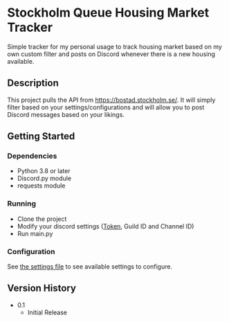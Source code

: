 # Stockholm Queue Housing Market Tracker
Simple tracker for my personal usage to track housing market based on my own custom filter and posts on Discord whenever there is a new housing available.

## Description

This project pulls the API from https://bostad.stockholm.se/.
It will simply filter based on your settings/configurations and will allow you to post Discord messages based on your likings.

## Getting Started

### Dependencies

* Python 3.8 or later
* Discord.py module
* requests module

### Running

* Clone the project
* Modify your discord settings ([Token](https://discord.com/developers), Guild ID and Channel ID)
* Run main.py

### Configuration

See [the settings file](settings.py) to see available settings to configure.
 
## Version History

* 0.1
    * Initial Release
